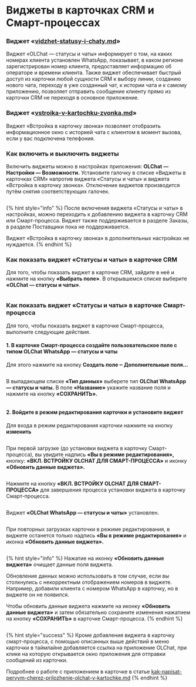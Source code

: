 # Виджеты в карточках CRM и Смарт-процессах

### Виджет «[vidzhet-statusy-i-chaty.md](vidzhet-statusy-i-chaty.md "mention")»

Виджет «OLChat — статусы и чаты» информирует о том, на каких номерах клиента установлен WhatsApp, показывает, в каком регионе зарегистрирован номер клиента, предоставляет информацию об операторе и времени клиента. Также виджет обеспечивает быстрый доступ из карточки любой сущности CRM к выбору линии, созданию нового чата, переходу в уже созданный чат, к истории чата и к самому приложению, позволяет отправить сообщение клиенту прямо из карточки CRM не переходя в основное приложение.

### Виджет «[vstroika-v-kartochku-zvonka.md](vstroika-v-kartochku-zvonka.md "mention")»

Виджет «Встройка в карточку звонка» позволяет отобразить информационное окно с историей чата с клиентом в момент вызова, если у вас подключена телефония.

### Как включить и выключить виджеты

Включить виджеты можно в настройках приложения: **OLChat — Настройки — Возможности.** Установите галочку в списке «Виджеты в карточках CRM» напротив виджета «Статусы и чаты» и виджета «Встройка в карточку звонка». Отключение виджетов производится путём снятия соответствующих галочек.

<figure><img src="../../.gitbook/assets/image (539).png" alt=""><figcaption></figcaption></figure>

{% hint style="info" %}
После включения виджета «Статусы и чаты» в настройках, можно переходить к добавлению виджета в карточку CRM или Смарт-процесса. Виджет также поддерживается в разделе Заказы, в разделе Поставщики пока не поддерживается.

Виджет «Встройка в карточку звонка» в дополнительных настройках не нуждается.
{% endhint %}

### Как показать виджет «Статусы и чаты» в карточке CRM

Для того, чтобы показать виджет в карточке CRM, зайдите в неё и нажмите на кнопку **«Выбрать поле»**. В открывшемся списке выберите **«OLChat — статусы и чаты»**.

<figure><img src="../../.gitbook/assets/Виджет в crm.gif" alt=""><figcaption></figcaption></figure>

### Как показать виджет «Статусы и чаты» в карточке Смарт-процесса

Для того, чтобы показать виджет в карточке Смарт-процесса, выполните следующие действия.

#### 1. В карточке Смарт-процесса создайте пользовательское поле с типом **OLChat WhatsApp — статусы и чаты**

Для этого нажмите на кнопку **Создать поле ‒ Дополнительные поля...**

<figure><img src="../../.gitbook/assets/image (747).png" alt=""><figcaption></figcaption></figure>

В выпадающем списке **«Тип данных»** выберете тип **OLChat WhatsApp — статусы и чаты.** В поле **«Название»** укажите название поля и нажмите на кнопку **«СОХРАНИТЬ».**

<figure><img src="../../.gitbook/assets/image (560).png" alt=""><figcaption></figcaption></figure>

#### 2. Войдите в режим редактирования карточки и установите виджет

Для входа в режим редактирования карточки нажмите на кнопку **изменить**

<figure><img src="../../.gitbook/assets/image (570).png" alt=""><figcaption></figcaption></figure>

При первой загрузке (до установки виджета в карточку Смарт-процесса), вы увидите надпись **«Вы в режиме редактирования»,** кнопку: **«ВКЛ. ВСТРОЙКУ OLCHAT ДЛЯ СМАРТ-ПРОЦЕССА»** и иконку **«Обновить данные виджета».**

<figure><img src="../../.gitbook/assets/image (476).png" alt=""><figcaption></figcaption></figure>

Нажмите на кнопку **«ВКЛ. ВСТРОЙКУ OLCHAT ДЛЯ СМАРТ-ПРОЦЕССА»** для завершения процесса установки виджета в карточку Смарт-процесса.

<figure><img src="../../.gitbook/assets/image (910).png" alt=""><figcaption></figcaption></figure>

Виджет **«OLChat WhatsApp — статусы и чаты»** установлен.

<figure><img src="../../.gitbook/assets/image (329).png" alt=""><figcaption></figcaption></figure>

При повторных загрузках карточки в режиме редактирования, в виджете останется только надпись **«Вы в режиме редактирования»** и иконка **«Обновить данные виджета».**

<figure><img src="../../.gitbook/assets/image (378).png" alt=""><figcaption></figcaption></figure>

{% hint style="info" %}
Нажатие на иконку **«Обновить данные виджета»** очищает данные поля виджета.

Обновление данных можно использовать в том случае, если вы столкнулись с некорректным отображением номеров в виджете. Например, добавили клиента с номером WhatsApp в карточку, но в виджете он не появился.

Чтобы обновить данные виджета нажмите на иконку **«Обновить данные виджета»** и затем обязательно сохраните изменения нажатием на кнопку **«СОХРАНИТЬ»** в карточке Смарт-процесса.
{% endhint %}

<figure><img src="../../.gitbook/assets/image (772).png" alt=""><figcaption></figcaption></figure>

{% hint style="success" %}
Кроме добавления виджета в карточку смарт-процесса, с помощью описанных выше действий в меню карточки в таймлайне добавляется ссылка на приложение OLChat, при клике на которую открывается окно приложения для отправки сообщений из карточки.

Подробнее о работе с приложением в карточке в статье [kak-napisat-pervym-cherez-prilozhenie-olchat-v-kartochke.md](../poluchenie-i-otpravka-soobshenii/kak-napisat-pervym-cherez-prilozhenie-olchat-v-kartochke.md "mention")
{% endhint %}

<figure><img src="../../.gitbook/assets/image (922).png" alt=""><figcaption></figcaption></figure>
